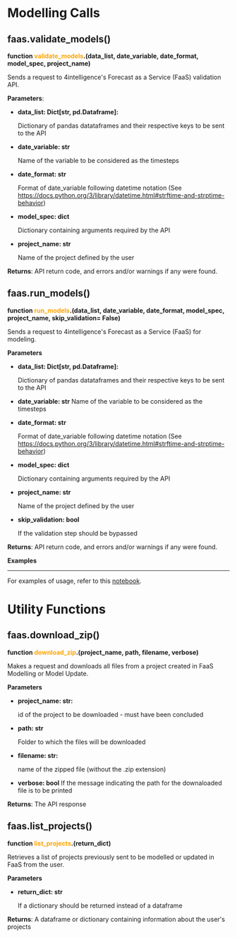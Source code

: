 # Modelling Calls

## faas.validate_models()
**function <span style="color:orange">validate_models</span>.(data_list, date_variable, date_format, model_spec, project_name)**

Sends a request to 4intelligence's Forecast as a Service (FaaS) validation API.

**Parameters**:

- **data_list: Dict[str, pd.Dataframe]:**

    Dictionary of pandas datataframes and their respective keys to be sent to the API
- **date_variable: str**

    Name of the variable to be considered as the timesteps
- **date_format: str** 

    Format of date_variable following datetime notation (See https://docs.python.org/3/library/datetime.html#strftime-and-strptime-behavior) 
- **model_spec: dict** 

    Dictionary containing arguments required by the API
- **project_name: str**

    Name of the project defined by the user

**Returns**: 
    API return code, and errors and/or warnings if any were found.



## faas.run_models()
**function <span style="color:orange">run_models</span>.(data_list, date_variable, date_format, model_spec, project_name, skip_validation= False)**

Sends a request to 4intelligence's Forecast as a Service (FaaS) for modeling.

**Parameters**

- **data_list: Dict[str, pd.Dataframe]:**

    Dictionary of pandas datataframes and their respective keys to be sent to the API
- **date_variable: str**
    Name of the variable to be considered as the timesteps
- **date_format: str** 

    Format of date_variable following datetime notation (See https://docs.python.org/3/library/datetime.html#strftime-and-strptime-behavior) 
    
- **model_spec: dict** 

    Dictionary containing arguments required by the API
- **project_name: str**

    Name of the project defined by the user

- **skip_validation: bool**

    If the validation step should be bypassed

**Returns**: 
    API return code, and errors and/or warnings if any were found.


**Examples**

---

For examples of usage, refer to this [notebook](https://github.com/4intelligence/pyfaas4i/blob/main/run_example.ipynb).

# Utility Functions


## faas.download_zip()
**function <span style="color:orange">download_zip</span>.(project_name, path, filename, verbose)**

Makes a request and downloads all files from a project created in FaaS Modelling or Model Update.

**Parameters**

- **project_name: str:**

    id of the project to be downloaded - must have been concluded
- **path: str**

    Folder to which the files will be downloaded
- **filename: str:**

    name of the zipped file (without the .zip extension)
- **verbose: bool**
    If the message indicating the path for the downaloaded file is to be printed

**Returns**: 
    The API response



## faas.list_projects()
**function <span style="color:orange">list_projects</span>.(return_dict)**

Retrieves a list of projects previously sent to be modelled or updated in FaaS from the user.

**Parameters**

- **return_dict: str**

    If a dictionary should be returned instead of a dataframe

**Returns**: 
    A dataframe or dictionary containing information about the user's projects